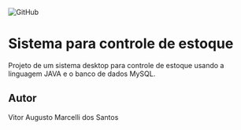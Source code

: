 ![GitHub](https://img.shields.io/github/license/vitormarcelli/controle-de-estoque?style=for-the-badge)
# Sistema para controle de estoque
Projeto de um sistema desktop para controle de estoque usando a linguagem JAVA e o banco de dados MySQL.
## Autor
Vitor Augusto Marcelli dos Santos 




